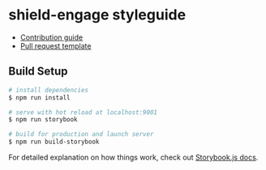 # shield-engage styleguide

* [Contribution guide](./.github/CONTRIBUTING.md)
* [Pull request template](./.github/PULL_REQUEST_TEMPLATE.md)

## Build Setup

``` bash
# install dependencies
$ npm run install

# serve with hot reload at localhost:9001
$ npm run storybook

# build for production and launch server
$ npm run build-storybook
```

For detailed explanation on how things work, check out [Storybook.js docs](https://storybookjs.org).

